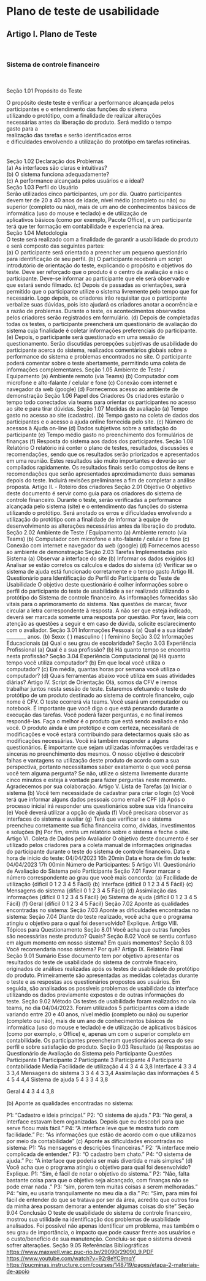 <H1 text-align = "center">Plano de teste de usabilidade</h1>


<h2>Artigo I.	Plano de Teste </h2><BR>
<h3 text-align= "center">Sistema de controle financeiro</h3><BR>
<BR>
Seção 1.01	 Propósito do Teste<BR>

O propósito deste teste é verificar a performance alcançada pelos<BR>
 participantes e o entendimento das funções do sistema <BR>
 utilizando o protótipo, com a finalidade de realizar alterações <BR>
 necessárias antes da liberação do produto. Será medido o tempo<BR>
  gasto para a <BR>realização das tarefas e serão identificados erros <BR>
  e dificuldades envolvendo a utilização do protótipo em tarefas rotineiras.<BR>
  <BR>   <BR>
Seção 1.02	 Declaração dos Problemas<BR>
(a)	As interfaces são claras e intuitivas?<BR>
(b)	O sistema funciona adequadamente?<BR>
(c)	A performance alcançada pelos usuários e a ideal?<BR>
Seção 1.03	 Perfil do Usuário<BR>
Serão utilizados cinco participantes, um por dia. Quatro participantes devem ter de 20 a 40 anos de idade, nível médio (completo ou não) ou superior (completo ou não), mais de um ano de conhecimentos básicos de informática (uso do mouse e teclado) e de utilização de <BR>aplicativos básicos (como por exemplo, Pacote Office), e um participante terá que ter formação em contabilidade e  experiencia na área.<BR>
Seção 1.04	 Metodologia 	<BR>
O teste será realizado com a finalidade de garantir a usabilidade do produto e será composto das seguintes partes:<BR>
(a)	O participante será orientado a preencher um pequeno questionário para identificação de seu perfil.
(b)	O participante receberá um script introdutório de orientação do teste, explicando o propósito e objetivos do teste. Deve ser reforçado que o produto é o centro da avaliação e não o participante. Deve-se informar ao participante que ele será observado e que estará sendo filmado.
(c)	Depois de passadas as orientações, será permitido que o participante utilize o sistema livremente pelo tempo que for necessário. Logo depois, os criadores irão requisitar que o participante verbalize suas dúvidas, pois isto ajudará os criadores anotar a ocorrência e a razão de problemas. Durante o teste, os acontecimentos observados pelos criadores serão registrados em formulário.
(d)	Depois de completadas todas os testes, o participante preencherá um questionário de avaliação do sistema cuja finalidade é coletar informações preferenciais do participante.
(e)	Depois, o participante será questionado em uma sessão de questionamento. Serão discutidas percepções subjetivas de usabilidade do participante acerca do sistema, realizados comentários globais sobre a performance do sistema  e problemas encontrados no site. O participante poderá comentar sobre o teste abertamente, permitindo uma coleta de informações complementares.
Seção 1.05	 Ambiente de Teste / Equipamento
(a)	Ambiente remoto (via Teams)
(b)	Computador com microfone e alto-falante / celular e fone 
(c)	Conexão com internet e navegador da web (google)
(d)	Fornecemos acesso ao ambiente de demonstração 
Seção 1.06	 Papel dos Criadores
Os criadores estarão o tempo todo conectados via teams para orientar os participantes no acesso ao site e para tirar dúvidas.
Seção 1.07	 Medidas de avaliação
(a)	Tempo gasto no acesso ao site (cadastro).
(b)	Tempo gasto na coleta de dados dos participantes e o acesso a ajuda online fornecida pelo site.
(c)	Número de acessos à Ajuda on-line
(d)	Dados subjetivos sobre a satisfação do participante
(e)	Tempo médio gasto no preenchimento dos formulários de finanças 
(f)	Resposta do sistema aos dados dos participantes.
Seção 1.08	 Relatório 
O relatório irá conter o plano de testes, resultados, discussões e recomendações, sendo que os resultados serão priorizados e apresentados em uma reunião. Estes resultados são muito importantes e deverão ser compilados rapidamente. Os resultados finais serão compostos de itens e recomendações que serão apresentados aproximadamente duas semanas depois do teste. Incluirá revisões preliminares a fim de completar a análise proposta.
Artigo II.	- Roteiro dos criadores 
Seção 2.01	 Objetivo
O objetivo deste documento é servir como guia para os criadores do sistema de controle financeiro. Durante o teste, serão verificadas a performance alcançada pelo sistema (site) e o entendimento das funções do sistema utilizando o protótipo. Será anotado os  erros e dificuldades envolvendo a utilização do protótipo com a finalidade de informar à equipe de desenvolvimento as alterações necessárias antes da liberação do produto.
Seção 2.02	 Ambiente de Teste / Equipamento
(a)	Ambiente remoto (via Teams)
(b)	Computador com microfone e alto-falante / celular e fone 
(c)	Conexão com internet e navegador da web (google)
(d)	Fornecemos acesso ao ambiente de demonstração 
Seção 2.03	 Tarefas Implementadas pelo Sistema
(a)	Observar a interface do site
(b)	Informar os dados exigidos
(c)	Analisar se estão corretos os cálculos e dados do sistema
(d)	Verificar se o sistema de ajuda está funcionado corretamente e o tempo gasto 
Artigo III.	Questionário para Identificação do Perfil do Participante do Teste de Usabilidade
O objetivo deste questionário é colher informações sobre o perfil do participante do teste de usabilidade a ser realizado utilizando o protótipo do Sistema de controle financeiro. As informações fornecidas são vitais para o aprimoramento do sistema. Nas questões de marcar, favor circular a letra correspondente à resposta. A não ser que esteja indicado, deverá ser marcada somente uma resposta por questão. Por favor, leia com atenção as questões a seguir e em caso de dúvida, solicite esclarecimento com o avaliador.
Seção 3.01	 Informações Pessoais
(a)	Qual é a sua idade? ________ anos.
(b)	Sexo: (  ) masculino (  ) feminino
Seção 3.02	Informações Educacionais
(a)	Qual o seu grau de escolaridade?
Seção 3.03	Experiência Profissional
(a)	Qual é a sua profissão?
(b)	Há quanto tempo se encontra nesta profissão?
Seção 3.04	 Experiência Computacional
(a)	Há quanto tempo você utiliza computador?
(b)	Em que local você utiliza o computador?
(c)	Em média, quantas horas por semana você utiliza o computador?
(d)	Quais ferramentas abaixo você utiliza em suas atividades diárias?
Artigo IV.	Script de Orientação
Olá, somos da CFV e iremos trabalhar juntos nesta sessão de teste. Estaremos efetuando o teste do protótipo de um produto destinado ao sistema de controle financeiro, cujo nome é CFV. O teste ocorrerá via teams. Você usará um computador ou notebook. É importante que você diga o que está pensando durante a execução das tarefas. Você poderá fazer perguntas, e no final iremos respondê-las. Faça o melhor é o produto que está sendo avaliado e não você. O produto ainda é um protótipo e com certeza, necessitará de modificações e você estará contribuindo para detectarmos quais são as modificações necessárias. Você irá também responder a alguns questionários. É importante que sejam utilizadas informações verdadeiras e sinceras no preenchimento dos mesmos. O nosso objetivo é descobrir falhas e vantagens na utilização deste produto de acordo com a sua perspectiva, portanto necessitamos saber exatamente o que você pensa você tem alguma pergunta? Se não, utilize o sistema livremente durante cinco minutos e esteja à vontade para fazer perguntas neste momento. Agradecemos por sua colaboração.
Artigo V.	Lista de Tarefas
(a)	Iniciar o sistema
(b)	Você tem necessidade de cadastrar para criar o login
(c)	Você terá que informar alguns dados pessoais como email e CPF 
(d)	Após o processo inicial irá responder uns questionários sobre sua vida financeira 
(e)	Você deverá utilizar a opção de ajuda
(f)	Você precisara observar as interfaces do sistema e avaliar 
(g)	 Terá que verificar se o sistema preencheu corretamente sua ficha financeira como, dividas, investimentos e soluções
(h)	Por fim, emita um relatório sobre o sistema e feche o site.
Artigo VI.	Coleta de Dados pelo Avaliador
O objetivo deste documento é ser utilizado pelos criadores para a coleta manual de informações originadas do participante durante o teste do sistema de controle financeiro. Data e hora de início do teste: 04/04/2023 16h 20min Data e hora de fim do teste: 04/04/2023 17h 00min Número de Participantes: 5
Artigo VII.	Questionário de Avaliação do Sistema pelo Participante
Seção 7.01	Favor marcar o número correspondente ao grau que você mais concorda:
(a)	Facilidade de utilização {difícil 0 1 2 3 4 5 Fácil}
(b)	Interface {difícil 0 1 2 3 4 5 Fácil}
(c)	Mensagens do sistema {difícil 0 1 2 3 4 5 Fácil}
(d)	Assimilação das informações {difícil 0 1 2 3 4 5 Fácil}
(e)	Sistema de ajuda {difícil 0 1 2 3 4 5 Fácil}
(f)	Geral {difícil 0 1 2 3 4 5 Fácil}
Seção 7.02	 Aponte as qualidades encontradas no sistema:
Seção 7.03	 Aponte as dificuldades encontradas no sistema:
Seção 7.04	 Diante do teste realizado, você acha que o programa atingiu o objetivo para o qual foi desenvolvido? Explique.
Artigo VIII.	Tópicos para Questionamento
Seção 8.01	Você acha que outras funções são necessárias neste produto? Quais?
Seção 8.02	Você se sentiu confuso em algum momento em nosso sistema? Em quais momentos?
Seção 8.03	Você recomendaria nosso sistema? Por quê?
Artigo IX.	Relatório Final
Seção 9.01	Sumário
Esse documento tem por objetivo apresentar os resultados do teste de usabilidade do sistema de controle finaceiro, originados de análises realizadas após os testes de usabilidade do protótipo do produto. Primeiramente são apresentadas as medidas coletadas durante o teste e as respostas aos questionários propostos aos usuários. Em seguida, são analisados os possíveis problemas de usabilidade da interface utilizando os dados previamente expostos e de outras informações do teste.
Seção 9.02	Método
Os testes de usabilidade foram realizados no via teams, no dia 04/04/2023. Foram utilizados 5 participantes com a idade variando entre 20 e 40 anos, nível médio (completo ou não) ou superior (completo ou não), mais de um ano de conhecimentos básicos de informática (uso do mouse e teclado) e de utilização de aplicativos básicos (como por exemplo, o Office) e, apenas um com o superior completo em contabilidade. Os participantes preencheram questionários acerca do seu perfil e sobre satisfação do produto.
Seção 9.03	Resultado
(a)	Respostas ao Questionário de Avaliação do Sistema pelo Participante
Questões	Participante 1	Participante 2	Participante 3	Participante
4	Participante
contabilidade	Media
Facilidade de utilização	4	4	3	4	4	3,8
Interface	4	3	3	4	3	3,4
Mensagens do sistema	3	3	4	4	3	3,4
Assimilação das informações	4	5	4	5	4	4,4
Sistema de ajuda	5	4	3	3	4	3,8

Geral	4	4	3	4	4	3,8

(b)	Aponte as qualidades encontradas no sistema:

P1: “Cadastro e ideia principal.”
P2: “O sistema de ajuda.”
P3: “No geral, a interface estavam bem organizadas. Depois que eu descobri para que serve ficou mais fácil.”
P4: “A interface leve que te mostra tudo com facilidade.”
Pc: “As informações que estão de acordo com o que utilizamos por meio da contabilidade”
(c)	Aponte as dificuldades encontradas no sistema:
P1: “As mensagens e descrições financeiras.”
P2: “A interface meio complicada de entender.”
P3: “O cadastro bem chato.”
P4: “O sistema de ajuda.”
Pc: “A interface que poderia ser mais divertida e mais simples”
(d)	Você acha que o programa atingiu o objetivo para qual foi desenvolvido? Explique.
 P1: “Sim, é fácil de notar o objetivo do sistema.”
P2: “Não, falta bastante coisa para que o objetivo seja alcançado, com finanças não se pode errar nada .”
P3: “sim, porem tem muitas coisas a serem melhoradas.”
P4: “sim, eu usaria tranquilamente no meu dia a dia.”
Pc: “Sim, para mim foi fácil de entender do que se tratava por ser da área, acredito que outros fora da minha área possam demorar a entender algumas coisas do site”
Seção 9.04	Conclusão
O teste de usabilidade do sistema de controle financeiro, mostrou sua utilidade na identificação dos problemas de usabilidade analisados. Foi possível não apenas identificar um problema, mas também o seu grau de importância, o impacto que pode causar frente aos usuários e o custo/benefício de sua manutenção. Concluiu-se que o sistema deverá sofrer alterações.
Seção 9.05	Referências Bibliográficas
https://www.maxwell.vrac.puc-rio.br/29090/29090_9.PDF
https://www.youtube.com/watch?v=92r8eYC9mqY
https://pucminas.instructure.com/courses/148719/pages/etapa-2-materiais-de-apoio

